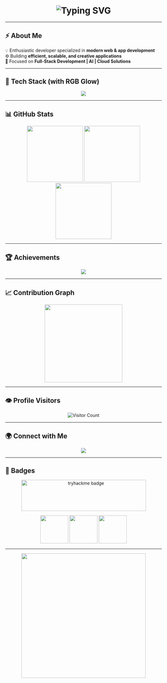 <!-- 🎉 Mudit Bhatt - Modern RGB Neon GitHub README 🎉 -->

<h1 align="center">
  <img src="https://readme-typing-svg.herokuapp.com?font=Orbitron&size=35&duration=3000&pause=1000&color=00F0FF&center=true&vCenter=true&width=600&lines=Hey%2C+I'm+Mudit+Bhatt+🙋🏻‍♂️;🚀+Passionate+Full+Stack+Developer;Crafting+Scalable+%26+Modern+Apps" alt="Typing SVG" />
</h1>

---

## ⚡ About Me  
💡 Enthusiastic developer specialized in **modern web & app development**  
⚙️ Building **efficient, scalable, and creative applications**  
🎯 Focused on **Full-Stack Development | AI | Cloud Solutions**  

---

## 🌈 Tech Stack (with RGB Glow)
<p align="center">
  <img src="https://skillicons.dev/icons?i=react,next,angular,bootstrap,threejs,nodejs,express,dotnet,laravel,flask,mongodb,mysql,oracle,aws,firebase,js,ts,python,java,cpp&theme=dark&perline=7" />
</p>

---

## 📊 GitHub Stats  
<div align="center">

<img src="https://github-readme-stats.vercel.app/api?username=muditbhatt-5&show_icons=true&theme=radical&hide_border=true&bg_color=0D1117&title_color=00F0FF&icon_color=FF00F7" height="180" />

<img src="https://github-readme-streak-stats.herokuapp.com?user=muditbhatt-5&theme=radical&hide_border=true&ring=00F0FF&fire=FF00F7&currStreakLabel=00FF99" height="180" />

<img src="https://github-readme-stats.vercel.app/api/top-langs/?username=muditbhatt-5&layout=compact&theme=radical&hide_border=true&bg_color=0D1117&title_color=00F0FF" height="180" />

</div>

---

## 🏆 Achievements  
<p align="center">
  <img src="https://github-profile-trophy.vercel.app/?username=muditbhatt-5&theme=matrix&margin-w=15&margin-h=15&column=6" />
</p>

---

## 📈 Contribution Graph  
<p align="center">
  <img src="https://github-readme-activity-graph.vercel.app/graph?username=muditbhatt-5&theme=matrix&bg_color=0D1117&color=00F0FF&line=FF00F7&point=00FF99" height="250" />
</p>

---

## 👁️ Profile Visitors  
<p align="center">
  <img src="https://profile-counter.glitch.me/muditbhatt-5/count.svg?start=8000" alt="Visitor Count" />
</p>

---

## 🌍 Connect with Me  
<p align="center">
  <a href="https://bio.link/themudit_18">
    <img src="https://img.shields.io/badge/Connect-Bio.Link-00F0FF?style=for-the-badge&logo=hyper&logoColor=white&labelColor=0D1117" />
  </a>
</p>

---

## 🏅 Badges  
<p align="center">
  <img src="https://tryhackme-badges.s3.amazonaws.com/muditbhatt5.png?update=1" width="401" height="100" alt="tryhackme badge" />
</p>

<p align="center">
  <img src="https://github.githubassets.com/assets/profile-first-issue-dark-b8dbb02687b2.svg" height="90" />
  <img src="https://github.githubassets.com/assets/profile-first-pr-dark-bc160471dcac.svg" height="90" />
  <img src="https://github.githubassets.com/assets/profile-first-repo-dark-25579720acb4.svg" height="90" />
</p>

---

<p align="center">
  <img src="https://media.tenor.com/9zb1j9nM9o4AAAAd/rgb-lights.gif" width="400" />
</p>
